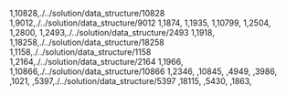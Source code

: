 1,10828,./../solution/data_structure/10828
1,9012,./../solution/data_structure/9012
1,1874,
1,1935,
1,10799,
1,2504,
1,2800,
1,2493,./../solution/data_structure/2493
1,1918,
1,18258,./../solution/data_structure/18258
1,1158,./../solution/data_structure/1158
1,2164,./../solution/data_structure/2164
1,1966,
1,10866,./../solution/data_structure/10866
1,2346,
,10845,
,4949,
,3986,
,1021,
,5397,./../solution/data_structure/5397
,18115,
,5430,
,1863,
